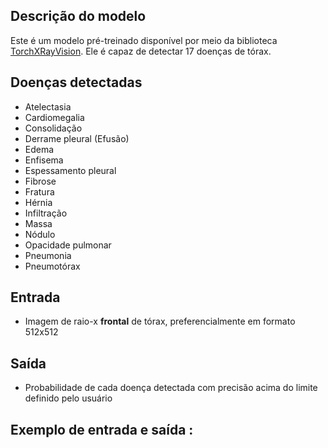 ##  Descrição do modelo
Este é um modelo pré-treinado disponível por meio da biblioteca [TorchXRayVision](https://github.com/mlmed/torchxrayvision). Ele é capaz de detectar 17 doenças de tórax.

## Doenças detectadas
- Atelectasia
- Cardiomegalia
- Consolidação
- Derrame pleural (Efusão)
- Edema
- Enfisema
- Espessamento pleural
- Fibrose
- Fratura
- Hérnia
- Infiltração
- Massa
- Nódulo
- Opacidade pulmonar
- Pneumonia
- Pneumotórax

## Entrada
- Imagem de raio-x **frontal** de tórax, preferencialmente em formato 512x512

## Saída
- Probabilidade de cada doença detectada com precisão acima do limite definido pelo usuário

## Exemplo de entrada e saída  :
